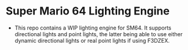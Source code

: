 # Super Mario 64 Lighting Engine

- This repo contains a WIP lighting engine for SM64. It supports directional lights and point lights, the latter being able to use either dynamic directional lights or real point lights if using F3DZEX.
